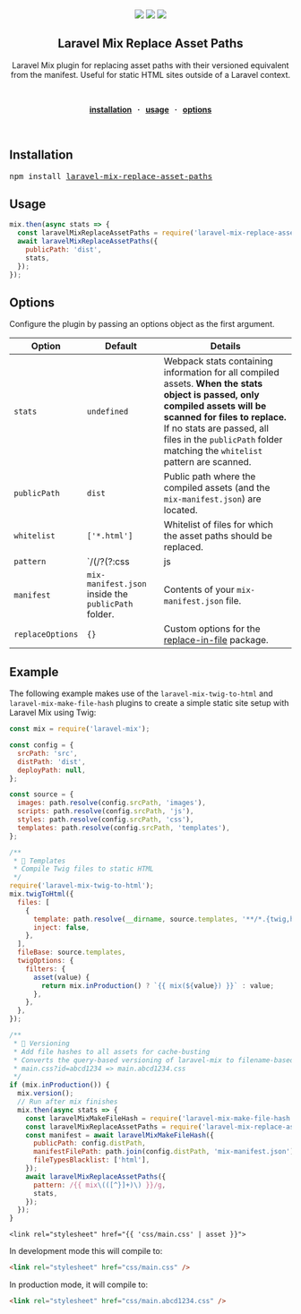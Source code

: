 <br />
<div align="center">
  <p align="center">
    <a href="https://opensource.org/licenses/MIT" target="_blank"><img src="https://img.shields.io/badge/license-MIT-green.svg"></a>
    <a href="https://www.npmjs.com/package/laravel-mix-replace-asset-paths" target="_blank"><img src="https://img.shields.io/npm/v/laravel-mix-replace-asset-paths.svg"></a>
    <a href="https://prettier.io" target="_blank"><img src="https://img.shields.io/badge/code_style-prettier-ff69b4.svg?style=flat"></a>
  </p>

  <strong>
    <h2 align="center">Laravel Mix Replace Asset Paths</h2>
  </strong>

  <p align="center">
    Laravel Mix plugin for replacing asset paths with their versioned equivalent from the manifest. 
    Useful for static HTML sites outside of a Laravel context.
  </p>

  <br>

  <p align="center">
    <strong>
    <a href="#installation">installation</a>
      &nbsp; &middot; &nbsp;
      <a href="#usage">usage</a>
      &nbsp; &middot; &nbsp;
      <a href="#options">options</a>
    </strong>
  </p>
</div>
<br />

## Installation

<pre>npm install <a href="https://www.npmjs.com/package/laravel-mix-replace-asset-paths">laravel-mix-replace-asset-paths</a></pre>
## Usage

```js
mix.then(async stats => {
  const laravelMixReplaceAssetPaths = require('laravel-mix-replace-asset-paths');
  await laravelMixReplaceAssetPaths({
    publicPath: 'dist',
    stats,
  });
});
```

## Options

Configure the plugin by passing an options object as the first argument.

| Option           | Default                                             | Details                                                                                                                                                                                                                                                                             |
| ---------------- | --------------------------------------------------- | ----------------------------------------------------------------------------------------------------------------------------------------------------------------------------------------------------------------------------------------------------------------------------------- |
| `stats`          | `undefined`                                         | Webpack stats containing information for all compiled assets. **When the stats object is passed, only compiled assets will be scanned for files to replace.** If no stats are passed, all files in the `publicPath` folder matching the `whitelist` pattern are scanned.            |
| `publicPath`     | `dist`                                              | Public path where the compiled assets (and the `mix-manifest.json`) are located.                                                                                                                                                                                                    |
| `whitelist`      | `['*.html']`                                        | Whitelist of files for which the asset paths should be replaced.                                                                                                                                                                                                                    |
| `pattern`        | `/(\/?(?:css|js|images)\/[^"']+)/g`                 | Regular expression for matching assets to replace. Should contain exactly one capturing group for the asset path. It defaults to a very permissive expression matching all css, js and image files. It's recommended to use a more restricting expression. See [example](#example). |
| `manifest`       | `mix-manifest.json` inside the `publicPath` folder. | Contents of your `mix-manifest.json` file.                                                                                                                                                                                                                                          |
| `replaceOptions` | `{}`                                                | Custom options for the [replace-in-file](https://www.npmjs.com/package/replace-in-file) package.                                                                                                                                                                                    |

## Example

The following example makes use of the `laravel-mix-twig-to-html` and
`laravel-mix-make-file-hash` plugins to create a simple static site setup with
Laravel Mix using Twig:

```js
const mix = require('laravel-mix');

const config = {
  srcPath: 'src',
  distPath: 'dist',
  deployPath: null,
};

const source = {
  images: path.resolve(config.srcPath, 'images'),
  scripts: path.resolve(config.srcPath, 'js'),
  styles: path.resolve(config.srcPath, 'css'),
  templates: path.resolve(config.srcPath, 'templates'),
};

/**
 * 📝 Templates
 * Compile Twig files to static HTML
 */
require('laravel-mix-twig-to-html');
mix.twigToHtml({
  files: [
    {
      template: path.resolve(__dirname, source.templates, '**/*.{twig,html}'),
      inject: false,
    },
  ],
  fileBase: source.templates,
  twigOptions: {
    filters: {
      asset(value) {
        return mix.inProduction() ? `{{ mix(${value}) }}` : value;
      },
    },
  },
});

/**
 * 📣 Versioning
 * Add file hashes to all assets for cache-busting
 * Converts the query-based versioning of laravel-mix to filename-based versioning:
 * main.css?id=abcd1234 => main.abcd1234.css
 */
if (mix.inProduction()) {
  mix.version();
  // Run after mix finishes
  mix.then(async stats => {
    const laravelMixMakeFileHash = require('laravel-mix-make-file-hash');
    const laravelMixReplaceAssetPaths = require('laravel-mix-replace-asset-paths');
    const manifest = await laravelMixMakeFileHash({
      publicPath: config.distPath,
      manifestFilePath: path.join(config.distPath, 'mix-manifest.json'),
      fileTypesBlacklist: ['html'],
    });
    await laravelMixReplaceAssetPaths({
      pattern: /{{ mix\(([^}]+)\) }}/g,
      stats,
    });
  });
}
```

```twig
<link rel="stylesheet" href="{{ 'css/main.css' | asset }}">
```

In development mode this will compile to:

```html
<link rel="stylesheet" href="css/main.css" />
```

In production mode, it will compile to:

```html
<link rel="stylesheet" href="css/main.abcd1234.css" />
```
